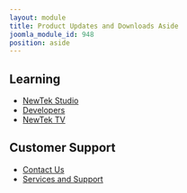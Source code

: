 ```yaml
---
layout: module
title: Product Updates and Downloads Aside
joomla_module_id: 948
position: aside
---
```

<h2 class="white-text">Learning</h2>
<ul>
<li><a href="http://blog.newtek.com">NewTek Studio</a></li>
<li><a href="http://tips.newtek.com">Developers</a></li>
<li><a href="https://www.youtube.com/user/newtekinc" target="_blank">NewTek TV</a></li>
</ul>
<h2 class="white-text">Customer Support</h2>
<ul>
<li><a href="http://newtek.com/contact-us.html">Contact Us</a></li>
<li><a href="http://newtek.com/support/services-support.html">Services and Support</a></li>
</ul>
